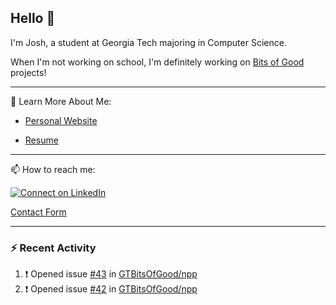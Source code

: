 ## Hello 👋

I'm Josh, a student at Georgia Tech majoring in Computer Science.

When I'm not working on school, I'm definitely working on [Bits of Good](https://bitsofgood.org) projects!

---

📖 Learn More About Me:

* [Personal Website](https://mcfarl.in)

* [Resume](https://www.dropbox.com/s/xak4fdv0h2ghhhy/JoshuaMcFarlin_Resume.pdf?dl=0)

---

📫 How to reach me:

[![Connect on LinkedIn](https://img.shields.io/badge/--linkedin?label=LinkedIn&logo=LinkedIn&style=social)](https://www.linkedin.com/in/joshmcfarlin)

[Contact Form](https://mcfarl.in/contact)

---

### :zap: Recent Activity

<!--START_SECTION:activity-->
1. ❗️ Opened issue [#43](https://github.com/GTBitsOfGood/npp/issues/43) in [GTBitsOfGood/npp](https://github.com/GTBitsOfGood/npp)
2. ❗️ Opened issue [#42](https://github.com/GTBitsOfGood/npp/issues/42) in [GTBitsOfGood/npp](https://github.com/GTBitsOfGood/npp)
<!--END_SECTION:activity-->
